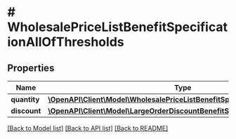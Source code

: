 # # WholesalePriceListBenefitSpecificationAllOfThresholds

## Properties

Name | Type | Description | Notes
------------ | ------------- | ------------- | -------------
**quantity** | [**\OpenAPI\Client\Model\WholesalePriceListBenefitSpecificationAllOfQuantity**](WholesalePriceListBenefitSpecificationAllOfQuantity.md) |  |
**discount** | [**\OpenAPI\Client\Model\LargeOrderDiscountBenefitSpecificationAllOfDiscount**](LargeOrderDiscountBenefitSpecificationAllOfDiscount.md) |  |

[[Back to Model list]](../../README.md#models) [[Back to API list]](../../README.md#endpoints) [[Back to README]](../../README.md)

